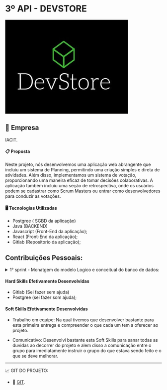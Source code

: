 #  3º API - DEVSTORE

![logo_projeto](https://github.com/Orlandi-a11/PortifolioFatecApi/blob/main/IMG/API_2_logo.jpeg)

## :briefcase:  Empresa
IACIT.

#### :clipboard: Proposta
Neste projeto, nós desenvolvemos uma aplicação web abrangente que incluiu um sistema de Planning, permitindo uma criação simples e direta de atividades. Além disso, implementamos um sistema de votação, proporcionando uma maneira eficaz de tomar decisões colaborativas. A aplicação também incluiu uma seção de retrospectiva, onde os usuários podem se cadastrar como Scrum Masters ou entrar como desenvolvedores para conduzir as votações.

#### :desktop_computer: Tecnologias Utilizadas
- Postgree ( SGBD da aplicação)
- Java (BACKEND)
- Javascript (Front-End da aplicação);
- React (Front-End da aplicação);
- Gitlab (Repositorio da aplicação);

 ## Contribuições Pessoais: 
<details>
<summary> 1° sprint - Monatgem do modelo Logico e conceitual do banco de dados: </summary>

 
- Auxilio na montagem do banco de dados e inicio de sua aplicação em PGadm;

2° Sprint & 3° Sprint - Inicio da montagem do readme e inserção do inicio do projeto no gitlab: 
- Trabalhamos numa montagem de um readme dinamico e o com o maximo de detalhes possiveis para a compreensão dos clientes e demais;

4° Sprint - Montagem de readme separados:
- Foi criado um readme para cada realização da sprint para evitar excesso de informações no readme principal e possuir mais detalhes do que estava sendo realizado em cada uma das etapas.
  
</details>

#### Hard Skills Efetivamente Desenvolvidas
- Gitlab (Sei fazer sem ajuda)
- Postgree (sei fazer som ajuda); 

#### Soft Skills Efetivamente Desenvolvidas
  
- Trabalho em equipe: Na qual tivemos que desenvolver bastante para esta primeira entrega e compreender o que cada um tem a oferecer ao projeto.
  
- Comunicativo: Desenvolvi bastante esta Soft Skills para sanar todas as duvidas ao decorrer do projeto e alem disso a comunicação entre o grupo para imediatamente instruir o grupo do que estava sendo feito e o que se deve melhorar.


----------------------------------------------------------------------------------------------------------------------------------------------------------


:chart_with_upwards_trend:  GIT DO PROJETO: 

- 🔗 [GIT](https://gitlab.com/orl22/projeto_pi3).
